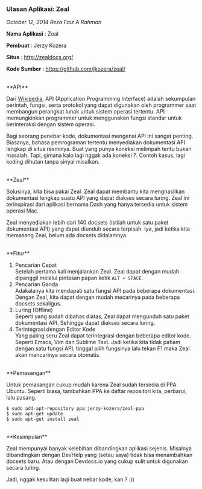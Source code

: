 ### **Ulasan Aplikasi: Zeal**
_October 12, 2014 Reza Faiz A Rahman_

**Nama Aplikasi** : Zeal

**Pembuat** : Jerzy Kozera

**Situs** : http://zealdocs.org/

**Kode Sumber** : https://github.com/jkozera/zeal/

<br>
**API**

Dari [Wikipedia](http://www.wikiwand.com/id/Antarmuka_pemrograman_aplikasi), API (Application Programming Interface) adalah sekumpulan perintah, fungsi, serta protokol yang dapat digunakan oleh programmer saat membangun perangkat lunak untuk sistem operasi tertentu. API memungkinkan programmer untuk menggunakan fungsi standar untuk berinteraksi dengan sistem operasi.

Bagi seorang penebar kode, dokumentasi mengenai API ini sangat penting. Biasanya, bahasa pemrograman tertentu menyediakan dokumentasi API lengkap di situs resminya. Buat yang punya koneksi melimpah tentu bukan masalah. Tapi, gimana kalo lagi nggak ada koneksi ?. Contoh kasus, lagi koding dihutan tanpa sinyal misalkan.

<br>
**Zeal**

Solusinya, kita bisa pakai Zeal. Zeal dapat membantu kita menghasilkan dokumentasi lengkap suatu API yang dapat diakses secara luring. Zeal ini terinspirasi dari aplikasi bernama Dash yang hanya tersedia untuk sistem operasi Mac.

Zeal menyediakan lebih dari 140 docsets (istilah untuk satu paket dokumentasi API) yang dapat diunduh secara terpisah. Iya, jadi ketika kita memasang Zeal, belum ada docsets didalamnya.

<br>
**Fitur**

1. Pencarian Cepat 
    <br>
    Setelah pertama kali menjalankan Zeal. Zeal dapat dengan mudah dipanggil melalui pintasan papan ketik `ALT + SPACE`.
2. Pencarian Ganda
    <br>
    Adakalanya kita mendapati satu fungsi API pada beberapa dokumentasi. Dengan Zeal, kita dapat dengan mudah mecarinya pada beberapa docsets sekaligus.
3. Luring (Offline)
    <br>
    Seperti yang sudah dibahas diatas, Zeal dapat mengunduh satu paket dokumentasi API. Sehingga dapat diakses secara luring.
4. Terintegrasi dengan Editor Kode
    <br>
    Yang paling seru Zeal dapat terintegrasi dengan beberapa editor kode. Seperti Emacs, Vim dan Sublime Text. Jadi ketika kita tidak paham dengan satu fungsi API, tinggal pilih fungsinya lalu tekan F1 maka Zeal akan mencarinya secara otomatis.

<br>
**Pemasangan**

Untuk pemasangan cukup mudah karena Zeal sudah tersedia di PPA Ubuntu. Seperti biasa, tambahkan PPA ke daftar repositori kita, perbarui, lalu pasang.

```
$ sudo add-apt-repository ppa:jerzy-kozera/zeal-ppa
$ sudo apt-get update
$ sudo apt-get install zeal
```

<br>
**Kesimpulan**

Zeal mempunyai banyak kelebihan dibandingkan aplikasi sejenis. Misalnya dibandingkan dengan DevHelp yang (setau saya) tidak bisa menambahkan docsets baru. Atau dengan Devdocs.io yang cukup sulit untuk digunakan secara luring.

 

Jadi, nggak kesulitan lagi buat nebar kode, kan ? :))

 